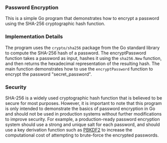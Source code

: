 ### Password Encryption

This is a simple Go program that demonstrates how to encrypt a password using the SHA-256 cryptographic hash function.

### Implementation Details

The program uses the `crypto/sha256` package from the Go standard library to compute the SHA-256 hash of a password. The encryptPassword function takes a password as input, hashes it using the `sha256.New` function, and then returns the hexadecimal representation of the resulting hash. The main function demonstrates how to use the `encryptPassword` function to encrypt the password "secret_password".

### Security

SHA-256 is a widely used cryptographic hash function that is believed to be secure for most purposes. However, it is important to note that this program is only intended to demonstrate the basics of password encryption in Go and should not be used in production systems without further modifications to improve security. For example, a production-ready password encryption system should use a strong and unique salt for each password, and should use a key derivation function such as [PBKDF2](https://en.wikipedia.org/wiki/PBKDF2) to increase the computational cost of attempting to brute-force the encrypted passwords.
